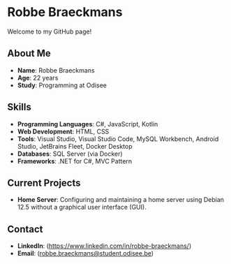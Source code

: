 # Robbe Braeckmans

Welcome to my GitHub page!

## About Me

- **Name**: Robbe Braeckmans
- **Age**: 22 years
- **Study**: Programming at Odisee

## Skills

- **Programming Languages**: C#, JavaScript, Kotlin
- **Web Development**: HTML, CSS
- **Tools**: Visual Studio, Visual Studio Code, MySQL Workbench, Android Studio, JetBrains Fleet, Docker Desktop
- **Databases**: SQL Server (via Docker)
- **Frameworks**: .NET for C#, MVC Pattern

## Current Projects

- **Home Server**: Configuring and maintaining a home server using Debian 12.5 without a graphical user interface (GUI).

## Contact

- **LinkedIn**: (https://www.linkedin.com/in/robbe-braeckmans/)
- **Email**: (robbe.braeckmans@student.odisee.be)


